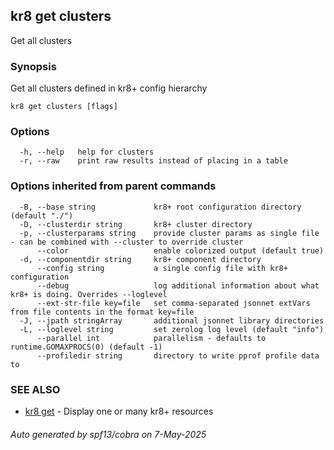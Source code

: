 ## kr8 get clusters

Get all clusters

### Synopsis

Get all clusters defined in kr8+ config hierarchy

```
kr8 get clusters [flags]
```

### Options

```
  -h, --help   help for clusters
  -r, --raw    print raw results instead of placing in a table
```

### Options inherited from parent commands

```
  -B, --base string             kr8+ root configuration directory (default "./")
  -D, --clusterdir string       kr8+ cluster directory
  -p, --clusterparams string    provide cluster params as single file - can be combined with --cluster to override cluster
      --color                   enable colorized output (default true)
  -d, --componentdir string     kr8+ component directory
      --config string           a single config file with kr8+ configuration
      --debug                   log additional information about what kr8+ is doing. Overrides --loglevel
      --ext-str-file key=file   set comma-separated jsonnet extVars from file contents in the format key=file
  -J, --jpath stringArray       additional jsonnet library directories
  -L, --loglevel string         set zerolog log level (default "info")
      --parallel int            parallelism - defaults to runtime.GOMAXPROCS(0) (default -1)
      --profiledir string       directory to write pprof profile data to
```

### SEE ALSO

* [kr8 get](kr8_get.md)	 - Display one or many kr8+ resources

###### Auto generated by spf13/cobra on 7-May-2025
